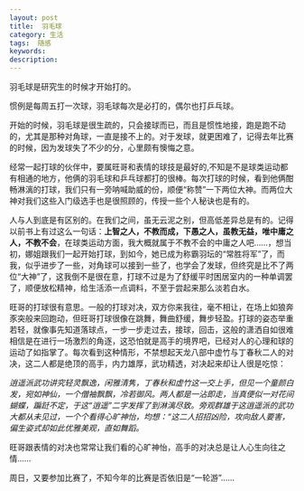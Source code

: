 ```yaml
---
layout: post
title:  羽毛球
category: 生活
tags:  随感
keywords: 
description: 
---
```

羽毛球是研究生的时候才开始打的。

惯例是每周五打一次球，羽毛球每次是必打的，偶尔也打乒乓球。

开始的时候，羽毛球是很生疏的，只会接球而已，而且是惯性地接，跑是跑不动的，尤其是那种对角球，一直是接不上的。对于发球，就更困难了，记得去年比赛的时候，因为发球失了不少的分，心里颇有懊悔之意。

经常一起打球的伙伴中，要属旺哥和表情的球技是最好的,不知是不是球类运动都有相通的地方，他俩的羽毛球和乒乓球都打的很棒。每次打球的时候，看到他俩酣畅淋漓的打球，我们只有一旁呐喊助威的份，顺便“称赞”一下两位大神。而两位大神对我们这些入门级选手也是很照顾的，传授一些个人秘诀也是有的。

人与人到底是有区别的。在我们之间，虽无云泥之别，但高低差异总是有的。记得以前书上有过这么一句话：**上智之人，不教而成，下愚之人，虽教无益，唯中庸之人，不教不会**，在球类运动方面，我大概就属于不教不会的中庸之人吧……，想当初，娜姐跟我们一起开始打球，到如今，她已成为称霸羽坛的“常胜将军”了，而我，似乎进步了一些，对角球可以接到一些了，也学会了发球，但终究是比不了两位“大神”了，这我倒不是很在意，打球不过是为了舒缓平时困居室内的一种单调罢了，顺便放松精神，给生活添一点调料，不至于尝起来那么淡若白水。

旺哥的打球很有意思。一般的打球对决，双方你来我往，毫不相让，在场上如狼奔豕突般来回跑动，但旺哥打球很像在跳舞，舞曲舒缓，舞步轻盈。打球的姿态举重若轻，就像事先知道落球点，一步一步走过去，接球，回击，这般的潇洒自如很难相信是在进行一场激烈的角逐，这恐怕就是高手的境界吧，已经对人的心理和球的运动了如指掌了。每次看到这种情形，不禁想起天龙八部中虚竹与丁春秋二人的对决，这二人都是绝顶的高手，内力雄厚，武功精透，对决起来却让人很是吃惊：

*逍遥派武功讲究轻灵飘逸，闲雅清隽，丁春秋和虚竹这一交上手，但见一个童颜白发，宛如神仙，一个僧袖飘飘，冷若御风。两人都是一沾即走，当真便似一对花间蝴蝶，蹁跹不定，于这“逍遥”二字发挥了到淋漓尽致。旁观群雄于这逍遥派的武功大都从未见过，一个个看得心旷神怡，均想：“这二人招招凶险，攻向敌人要害，偏生姿式却如此优雅美观，直如舞蹈。*

旺哥跟表情的对决也常常让我们看的心旷神怡，高手的对决总是让人心生向往之情……

周日，又要参加比赛了，不知今年的比赛是否依旧是“一轮游”……





